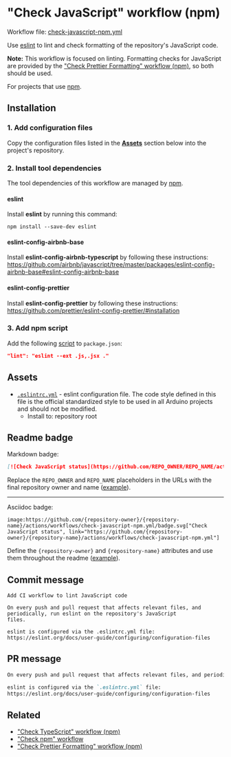 # "Check JavaScript" workflow (npm)

Workflow file: [check-javascript-npm.yml](check-javascript-npm.yml)

Use [eslint](https://eslint.org/) to lint and check formatting of the repository's JavaScript code.

**Note:** This workflow is focused on linting. Formatting checks for JavaScript are provided by the ["Check Prettier Formatting" workflow (npm)](check-prettier-formatting-npm.md), so both should be used.

For projects that use [npm](https://www.npmjs.com/).

## Installation

### 1. Add configuration files

Copy the configuration files listed in the [**Assets**](#assets) section below into the project's repository.

### 2. Install tool dependencies

The tool dependencies of this workflow are managed by [npm](https://www.npmjs.com/).

#### eslint

Install **eslint** by running this command:

```
npm install --save-dev eslint
```

#### eslint-config-airbnb-base

Install **eslint-config-airbnb-typescript** by following these instructions:<br />
https://github.com/airbnb/javascript/tree/master/packages/eslint-config-airbnb-base#eslint-config-airbnb-base

#### eslint-config-prettier

Install **eslint-config-prettier** by following these instructions:<br />
https://github.com/prettier/eslint-config-prettier/#installation

### 3. Add npm script

Add the following [script](https://docs.npmjs.com/cli/v7/using-npm/scripts) to `package.json`:

```json
"lint": "eslint --ext .js,.jsx ."
```

## Assets

- [`.eslintrc.yml`](assets/check-javascript/.eslintrc.yml) - eslint configuration file. The code style defined in this file is the official standardized style to be used in all Arduino projects and should not be modified.
  - Install to: repository root

## Readme badge

Markdown badge:

```markdown
[![Check JavaScript status](https://github.com/REPO_OWNER/REPO_NAME/actions/workflows/check-javascript-npm.yml/badge.svg)](https://github.com/REPO_OWNER/REPO_NAME/actions/workflows/check-javascript-npm.yml)
```

Replace the `REPO_OWNER` and `REPO_NAME` placeholders in the URLs with the final repository owner and name ([example](https://raw.githubusercontent.com/arduino-libraries/ArduinoIoTCloud/master/README.md)).

---

Asciidoc badge:

```adoc
image:https://github.com/{repository-owner}/{repository-name}/actions/workflows/check-javascript-npm.yml/badge.svg["Check JavaScript status", link="https://github.com/{repository-owner}/{repository-name}/actions/workflows/check-javascript-npm.yml"]
```

Define the `{repository-owner}` and `{repository-name}` attributes and use them throughout the readme ([example](https://raw.githubusercontent.com/arduino-libraries/WiFiNINA/master/README.adoc)).

## Commit message

```
Add CI workflow to lint JavaScript code

On every push and pull request that affects relevant files, and periodically, run eslint on the repository's JavaScript
files.

eslint is configured via the .eslintrc.yml file:
https://eslint.org/docs/user-guide/configuring/configuration-files
```

## PR message

```markdown
On every push and pull request that affects relevant files, and periodically, run [eslint](https://eslint.org/) on the repository's JavaScript files.

eslint is configured via the `.eslintrc.yml` file:
https://eslint.org/docs/user-guide/configuring/configuration-files
```

## Related

- ["Check TypeScript" workflow (npm)](check-typescript-npm.md)
- ["Check npm" workflow](check-npm.md)
- ["Check Prettier Formatting" workflow (npm)](check-prettier-formatting-npm.md)
